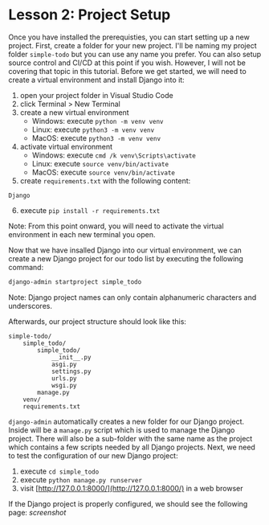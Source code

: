 # Lesson 2: Project Setup

Once you have installed the prerequisties, you can start setting up a new project. First, create a folder for your new project. I'll be naming my project folder `simple-todo` but you can use any name you prefer. You can also setup source control and CI/CD at this point if you wish. However, I will not be covering that topic in this tutorial. Before we get started, we will need to create a virtual environment and install Django into it:
01. open your project folder in Visual Studio Code
02. click Terminal > New Terminal
03. create a new virtual environment
    * Windows: execute `python -m venv venv`
    * Linux: execute `python3 -m venv venv`
    * MacOS: execute `python3 -m venv venv`
04. activate virtual environment
    * Windows: execute `cmd /k venv\Scripts\activate`
    * Linux: execute `source venv/bin/activate`
    * MacOS: execute `source venv/bin/activate`
05. create `requirements.txt` with the following content:
```
Django
```
06. execute `pip install -r requirements.txt`

Note: From this point onward, you will need to activate the virtual environment in each new terminal you open.

Now that we have insalled Django into our virtual environment, we can create a new Django project for our todo list by executing the following command:
```sh
django-admin startproject simple_todo
```

Note: Django project names can only contain alphanumeric characters and underscores.

Afterwards, our project structure should look like this:
```
simple-todo/
    simple_todo/
        simple_todo/
            __init__.py
            asgi.py
            settings.py
            urls.py
            wsgi.py
        manage.py
    venv/
    requirements.txt
```

`django-admin` automatically creates a new folder for our Django project. Inside will be a `manage.py` script which is used to manage the Django project. There will also be a sub-folder with the same name as the project which contains a few scripts needed by all Django projects. Next, we need to test the configuration of our new Django project:
01. execute `cd simple_todo`
02. execute `python manage.py runserver`
03. visit [http://127.0.0.1:8000/](http://127.0.0.1:8000/) in a web browser

If the Django project is properly configured, we should see the following page:
*screenshot*
